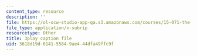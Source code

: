 ```yaml
---
content_type: resource
description: ''
file: https://ol-ocw-studio-app-qa.s3.amazonaws.com/courses/15-071-the-analytics-edge-spring-2017/3618d19d614155849ae444dfa49ffc9f_AByfsx3Dkek.vtt
file_type: application/x-subrip
resourcetype: Other
title: 3play caption file
uid: 3618d19d-6141-5584-9ae4-44dfa49ffc9f
---
```

